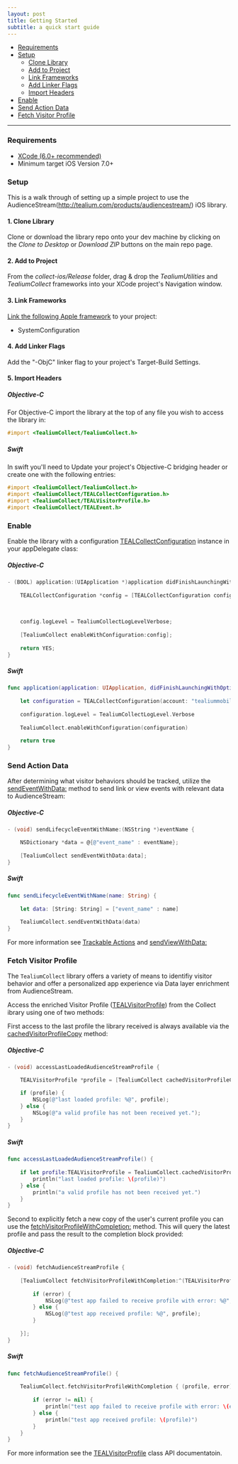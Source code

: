```yaml
---
layout: post
title: Getting Started
subtitle: a quick start guide
---
```


- [Requirements](getting-started.html#requirements)
- [Setup](getting-started.html#setup)
	- [Clone Library](getting-started.html#clone-library)
	- [Add to Project](getting-started.html#add-to-project)
	- [Link Frameworks](getting-started.html#link-frameworks)
	- [Add Linker Flags](getting-started.html#add-linker-flags)
	- [Import Headers](getting-started.html#import-headers)
- [Enable](getting-started.html#enable)
- [Send Action Data](getting-started.html#send-action-data)
- [Fetch Visitor Profile](getting-started.html#fetch-visitor-profile)

<hr/>
 
<!--more-->
 
### <span id="requirements"/> Requirements

- [XCode (6.0+ recommended)](https://developer.apple.com/xcode/downloads/)
- Minimum target iOS Version 7.0+


### <span id="setup"/>Setup
This is a walk through of setting up a simple project to use the AudienceStream(http://tealium.com/products/audiencestream/) iOS library.

#### <span id="clone-library"/> 1. Clone Library

Clone or download the library repo onto your dev machine by clicking on the *Clone to Desktop* or *Download ZIP* buttons on the main repo page.

#### <span id="add-to-project"/> 2. Add to Project

From the *collect-ios/Release* folder, drag & drop the *TealiumUtilities* and *TealiumCollect* frameworks into your XCode project's Navigation window.

#### <span id="link-frameworks"/> 3. Link Frameworks

[Link the following Apple framework](https://developer.apple.com/library/ios/recipes/xcode_help-project_editor/Articles/AddingaLibrarytoaTarget.html) to your project:

- SystemConfiguration

#### <span id="add-linker-flags"/> 4. Add Linker Flags

Add the "-ObjC" linker flag to your project's Target-Build Settings.

#### <span id="import-headers"/> 5. Import Headers

##### Objective-C
For Objective-C import the library at the top of any file you wish to access the library in:

```objective-c
#import <TealiumCollect/TealiumCollect.h>
```
##### Swift

In swift you'll need to Update your project's Objective-C bridging header or create one with the following entries:

```objective-c
#import <TealiumCollect/TealiumCollect.h>
#import <TealiumCollect/TEALCollectConfiguration.h>
#import <TealiumCollect/TEALVisitorProfile.h>
#import <TealiumCollect/TEALEvent.h>
```

### <span id="enable"/> Enable

Enable the library with a configuration [TEALCollectConfiguration](documentation/html/Classes/TEALCollectConfiguration.html) instance in your appDelegate class:

##### Objective-C

```objective-c
- (BOOL) application:(UIApplication *)application didFinishLaunchingWithOptions:(NSDictionary *)launchOptions {
    
    TEALCollectConfiguration *config = [TEALCollectConfiguration configurationWithAccount:@"tealiummobile"
                                                                                  profile:@"demo"
                                                                              environment:@"dev"];
    
    config.logLevel = TealiumCollectLogLevelVerbose;
    
    [TealiumCollect enableWithConfiguration:config];
    
    return YES;
}
```

##### Swift

```swift
func application(application: UIApplication, didFinishLaunchingWithOptions launchOptions: [NSObject: AnyObject]?) -> Bool {
    
    let configuration = TEALCollectConfiguration(account: "tealiummobile", profile: "demo", environment: "dev")
    
    configuration.logLevel = TealiumCollectLogLevel.Verbose
    
    TealiumCollect.enableWithConfiguration(configuration)
    
    return true
}
```

### <span id="send-action-data"/> Send Action Data

After determining what visitor behaviors should be tracked, utilize the [sendEventWithData:](documentation/html/Classes/TealiumCollect.html#//api/name/sendEventWithData:) method to send link or view events with relevant data to AudienceStream:

##### Objective-C

```objective-c
- (void) sendLifecycleEventWithName:(NSString *)eventName {

    NSDictionary *data = @{@"event_name" : eventName};
    
    [TealiumCollect sendEventWithData:data];
}
```
##### Swift

```swift
func sendLifecycleEventWithName(name: String) {
    
    let data: [String: String] = ["event_name" : name]
    
    TealiumCollect.sendEventWithData(data)
}
```

For more information see [Trackable Actions](trackable-actions.html) and [sendViewWithData:](documentation/html/Classes/TealiumCollect.html#//api/name/sendViewWithData:) 

### <span id="fetch-visitor-profile"/> Fetch Visitor Profile

The ```TealiumCollect``` library offers a variety of means to identifiy visitor behavior and offer a personalized app experience via  Data layer enrichment from AudienceStream.

Access the enriched Visitor Profile ([TEALVisitorProfile](documentation/html/Classes/TEALVisitorProfile.html)) from the Collect ibrary using one of two methods:

First access to the last profile the library received is always available via the [cachedVisitorProfileCopy](documentation/html/Classes/TealiumCollect.html#//api/name/cachedVisitorProfileCopy)  method:

##### Objective-C

```objective-c
- (void) accessLastLoadedAudienceStreamProfile {

    TEALVisitorProfile *profile = [TealiumCollect cachedVisitorProfileCopy];

    if (profile) {
        NSLog(@"last loaded profile: %@", profile);
    } else {
        NSLog(@"a valid profile has not been received yet.");
    }
}
```

##### Swift

```swift
func accessLastLoadedAudienceStreamProfile() {
    
    if let profile:TEALVisitorProfile = TealiumCollect.cachedVisitorProfileCopy() {
        println("last loaded profile: \(profile)")
    } else {
        println("a valid profile has not been received yet.")
    }
}
```

Second to explicitly fetch a new copy of the user's current profile you can use the [fetchVisitorProfileWithCompletion:](documentation/html/Classes/TealiumCollect.html#//api/name/fetchVisitorProfileWithCompletion:) method.  This will query the latest profile and pass the result to the completion block provided:

##### Objective-C

```objective-c
- (void) fetchAudienceStreamProfile {
    
    [TealiumCollect fetchVisitorProfileWithCompletion:^(TEALVisitorProfile *profile, NSError *error) {
       
        if (error) {
            NSLog(@"test app failed to receive profile with error: %@", [error localizedDescription]);
        } else {
            NSLog(@"test app received profile: %@", profile);
        }
        
    }];
}
```

##### Swift

```swift
func fetchAudienceStreamProfile() {
    
    TealiumCollect.fetchVisitorProfileWithCompletion { (profile, error) -> Void in
        
        if (error != nil) {
            println("test app failed to receive profile with error: \(error.localizedDescription)")
        } else {
            println("test app received profile: \(profile)")
        }
    }
}
```

For more information see the [TEALVisitorProfile](documentation/html/Classes/TEALVisitorProfile.html) class API documentatoin. 

